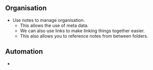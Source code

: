 ## Organisation
- Use notes to manage organisation.
	- This allows the use of meta data.
	- We can also use links to make linking things together easier.
	- This also allows you to reference notes from between folders.

## Automation
- 